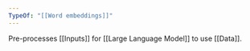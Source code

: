 ```yaml
---
TypeOf: "[[Word embeddings]]"
---
```


Pre-processes [[Inputs]] for [[Large Language Model]] to use [[Data]]. 

